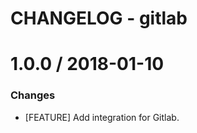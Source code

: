 # CHANGELOG - gitlab

1.0.0 / 2018-01-10
==================

### Changes

* [FEATURE] Add integration for Gitlab.
